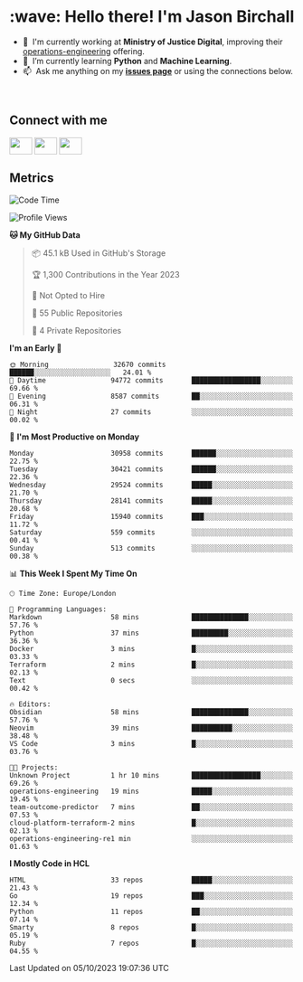 <h1 align="left" id="jason-title">:wave: Hello there! I'm Jason Birchall</h1>

- :office: &nbsp;I'm currently working at **Ministry of Justice Digital**, improving their [operations-engineering](https://github.com/ministryofjustice/operations-engineering) offering.
- :seedling: &nbsp;I’m currently learning **Python** and **Machine Learning**.
- :mailbox: &nbsp;Ask me anything on my **[issues page]** or using the connections below.


<br>

<h2>Connect with me</h2>
<p>
<a href="https://twitter.com/jsonBirchall" target="blank"><img align="center" src="https://cdn.jsdelivr.net/npm/simple-icons@3.0.1/icons/twitter.svg" alt="" height="30" width="40" /></a>
<a href="https://keybase.io/json0" target="blank"><img align="center" src="https://cdn.jsdelivr.net/npm/simple-icons@3.0.1/icons/keybase.svg" alt="" height="30" width="40" /></a>
<a href="https://www.reddit.com/user/kakorate" target="blank"><img align="center" src="https://cdn.jsdelivr.net/npm/simple-icons@3.0.1/icons/reddit.svg" alt="" height="30" width="40" /></a>
</p>

<h2>Metrics</h2>

<!--START_SECTION:waka-->
![Code Time](http://img.shields.io/badge/Code%20Time-1%2C216%20hrs%2013%20mins-blue)

![Profile Views](http://img.shields.io/badge/Profile%20Views-2-blue)

**🐱 My GitHub Data** 

> 📦 45.1 kB Used in GitHub's Storage 
 > 
> 🏆 1,300 Contributions in the Year 2023
 > 
> 🚫 Not Opted to Hire
 > 
> 📜 55 Public Repositories 
 > 
> 🔑 4 Private Repositories 
 > 
**I'm an Early 🐤** 

```text
🌞 Morning                32670 commits       ██████░░░░░░░░░░░░░░░░░░░   24.01 % 
🌆 Daytime                94772 commits       █████████████████░░░░░░░░   69.66 % 
🌃 Evening                8587 commits        ██░░░░░░░░░░░░░░░░░░░░░░░   06.31 % 
🌙 Night                  27 commits          ░░░░░░░░░░░░░░░░░░░░░░░░░   00.02 % 
```
📅 **I'm Most Productive on Monday** 

```text
Monday                   30958 commits       ██████░░░░░░░░░░░░░░░░░░░   22.75 % 
Tuesday                  30421 commits       ██████░░░░░░░░░░░░░░░░░░░   22.36 % 
Wednesday                29524 commits       █████░░░░░░░░░░░░░░░░░░░░   21.70 % 
Thursday                 28141 commits       █████░░░░░░░░░░░░░░░░░░░░   20.68 % 
Friday                   15940 commits       ███░░░░░░░░░░░░░░░░░░░░░░   11.72 % 
Saturday                 559 commits         ░░░░░░░░░░░░░░░░░░░░░░░░░   00.41 % 
Sunday                   513 commits         ░░░░░░░░░░░░░░░░░░░░░░░░░   00.38 % 
```


📊 **This Week I Spent My Time On** 

```text
🕑︎ Time Zone: Europe/London

💬 Programming Languages: 
Markdown                 58 mins             ██████████████░░░░░░░░░░░   57.76 % 
Python                   37 mins             █████████░░░░░░░░░░░░░░░░   36.36 % 
Docker                   3 mins              █░░░░░░░░░░░░░░░░░░░░░░░░   03.33 % 
Terraform                2 mins              █░░░░░░░░░░░░░░░░░░░░░░░░   02.13 % 
Text                     0 secs              ░░░░░░░░░░░░░░░░░░░░░░░░░   00.42 % 

🔥 Editors: 
Obsidian                 58 mins             ██████████████░░░░░░░░░░░   57.76 % 
Neovim                   39 mins             ██████████░░░░░░░░░░░░░░░   38.48 % 
VS Code                  3 mins              █░░░░░░░░░░░░░░░░░░░░░░░░   03.76 % 

🐱‍💻 Projects: 
Unknown Project          1 hr 10 mins        █████████████████░░░░░░░░   69.26 % 
operations-engineering   19 mins             █████░░░░░░░░░░░░░░░░░░░░   19.45 % 
team-outcome-predictor   7 mins              ██░░░░░░░░░░░░░░░░░░░░░░░   07.53 % 
cloud-platform-terraform-2 mins              █░░░░░░░░░░░░░░░░░░░░░░░░   02.13 % 
operations-engineering-re1 min               ░░░░░░░░░░░░░░░░░░░░░░░░░   01.63 % 
```

**I Mostly Code in HCL** 

```text
HTML                     33 repos            █████░░░░░░░░░░░░░░░░░░░░   21.43 % 
Go                       19 repos            ███░░░░░░░░░░░░░░░░░░░░░░   12.34 % 
Python                   11 repos            ██░░░░░░░░░░░░░░░░░░░░░░░   07.14 % 
Smarty                   8 repos             █░░░░░░░░░░░░░░░░░░░░░░░░   05.19 % 
Ruby                     7 repos             █░░░░░░░░░░░░░░░░░░░░░░░░   04.55 % 
```




 Last Updated on 05/10/2023 19:07:36 UTC
<!--END_SECTION:waka-->

<!-- links -->

[issues page]: https://github.com/jasonBirchall/jasonBirchall/issues "jasonBirchall/issues"

